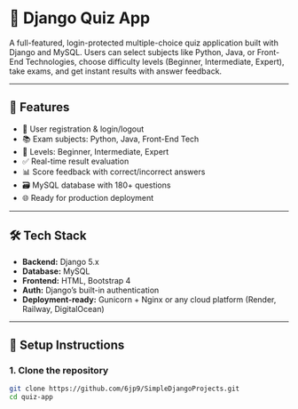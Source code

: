 # 🧠 Django Quiz App

A full-featured, login-protected multiple-choice quiz application built with Django and MySQL. Users can select subjects like Python, Java, or Front-End Technologies, choose difficulty levels (Beginner, Intermediate, Expert), take exams, and get instant results with answer feedback.

---

## 🚀 Features

- 🔐 User registration & login/logout
- 📚 Exam subjects: Python, Java, Front-End Tech
- 🎯 Levels: Beginner, Intermediate, Expert
- ✅ Real-time result evaluation
- 📊 Score feedback with correct/incorrect answers
- 🗃️ MySQL database with 180+ questions
- 🌐 Ready for production deployment

---

## 🛠️ Tech Stack

- **Backend:** Django 5.x
- **Database:** MySQL
- **Frontend:** HTML, Bootstrap 4
- **Auth:** Django’s built-in authentication
- **Deployment-ready:** Gunicorn + Nginx or any cloud platform (Render, Railway, DigitalOcean)

---

## 🔧 Setup Instructions

### 1. Clone the repository

```bash
git clone https://github.com/6jp9/SimpleDjangoProjects.git
cd quiz-app
